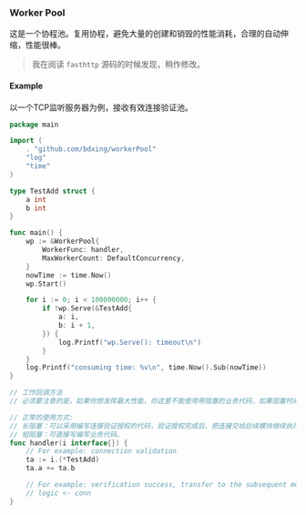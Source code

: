 ### Worker Pool

这是一个协程池。复用协程，避免大量的创建和销毁的性能消耗，合理的自动伸缩，性能很棒。

> 我在阅读 `fasthttp` 源码的时候发现，稍作修改。

#### Example 

以一个TCP监听服务器为例，接收有效连接验证池。

```go
package main

import (
	. "github.com/bdxing/workerPool"
	"log"
	"time"
)

type TestAdd struct {
	a int
	b int
}

func main() {
	wp := &WorkerPool{
		WorkerFunc: handler,
		MaxWorkerCount: DefaultConcurrency,
	}
	nowTime := time.Now()
	wp.Start()

	for i := 0; i < 100000000; i++ {
		if !wp.Serve(&TestAdd{
			a: i,
			b: i + 1,
		}) {
			log.Printf("wp.Serve(): timeout\n")
		}
	}
	log.Printf("consuming time: %v\n", time.Now().Sub(nowTime))
}

// 工作回调方法
// 必须要注意的是，如果你想发挥最大性能，你这里不能使用带阻塞的业务代码，如果阻塞时间过长，可能会得不到你想要的性能。

// 正常的使用方式:
// 长阻塞：可以采用编写连接验证授权的代码，验证授权完成后，把连接交给后续模块继续执行即可。
// 短阻塞：可直接写编写业务代码。
func handler(i interface{}) {
	// For example: connection validation
	ta := i.(*TestAdd)
	ta.a += ta.b

	// For example: verification success, transfer to the subsequent module processing
	// logic <- conn
}
```